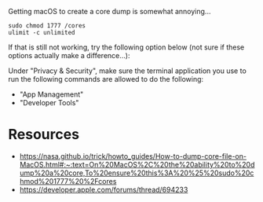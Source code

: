 Getting macOS to create a core dump is somewhat annoying...

```
sudo chmod 1777 /cores
ulimit -c unlimited
```

If that is still not working, try the following option below (not sure if these options actually make a difference...):

Under "Privacy & Security", make sure the terminal application you use to run the following commands are allowed to do the following:
* "App Management"
* "Developer Tools"

# Resources

* https://nasa.github.io/trick/howto_guides/How-to-dump-core-file-on-MacOS.html#:~:text=On%20MacOS%2C%20the%20ability%20to%20dump%20a%20core,To%20ensure%20this%3A%20%25%20sudo%20chmod%201777%20%2Fcores
* https://developer.apple.com/forums/thread/694233